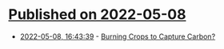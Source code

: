 # [Published on 2022-05-08](index.md)

* [2022-05-08, 16:43:39](https://news.ycombinator.com/item?id=31305658) - [Burning Crops to Capture Carbon?](https://www.wired.com/story/burning-crops-to-capture-carbon-good-luck-finding-water/)

